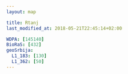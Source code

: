 ```yaml
---
layout: map

title: Rtanj
last_modified_at: 2018-05-21T22:45:14+02:00

WDPA: [145140]
BioRaS: [432]
geoSrbija:
  L1_183: [130]
  L1_362: [50]
---
```

